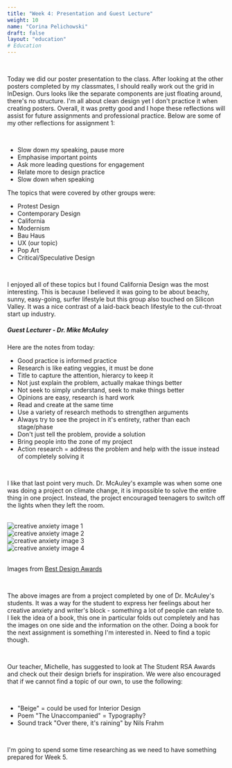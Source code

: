 ```yaml
---
title: "Week 4: Presentation and Guest Lecture"
weight: 10
name: "Corina Pelichowski"
draft: false
layout: "education"
# Education
---
```

<br>
<div class="container">
    <p>
    Today we did our poster presentation to the class. After looking at the other posters completed by my classmates, I should really work out the grid in InDesign. Ours looks like the separate components are just floating around, there's no structure. I'm all about clean design yet I don't practice it when creating posters. Overall, it was pretty good and I hope these reflections will assist for future assignments and professional practice. Below are some of my other reflections for assignment 1:
    </p>
    <br>
    <ul>
        <li>Slow down my speaking, pause more</li>
        <li>Emphasise important points</li>
        <li>Ask more leading questions for engagement</li>
        <li>Relate more to design practice</li>
        <li>Slow down when speaking</li>
    </ul>
    <p>
        The topics that were covered by other groups were:
    </p>
    <ul>
        <li>Protest Design</li>
        <li>Contemporary Design</li>
        <li>California</li>
        <li>Modernism</li>
        <li>Bau Haus</li>
        <li>UX (our topic)</li>
        <li>Pop Art</li>
        <li>Critical/Speculative Design</li>
    </ul>
    <br>
    <p>
        I enjoyed all of these topics but I found California Design was the most interesting. This is because I believed it was going to be about beachy, sunny, easy-going, surfer lifestyle but this group also touched on Silicon Valley. It was a nice contrast of a laid-back beach lifestyle to the cut-throat start up industry.
    </p>
    <h5>
        Guest Lecturer - Dr. Mike McAuley
    </h5>
    <p>
        Here are the notes from today:
    </p>
    <ul>
        <li>Good practice is informed practice</li>
        <li>Research is like eating veggies, it must be done</li>
        <li>Title to capture the attention, hierarcy to keep it</li>
        <li>Not just explain the problem, actually makae things better</li>
        <li>Not seek to simply understand, seek to make things better</li>
        <li>Opinions are easy, research is hard work</li>
        <li>Read and create at the same time</li>
        <li>Use a variety of research methods to strengthen arguments</li>
        <li>Always try to see the project in it's entirety, rather than each stage/phase</li>
        <li>Don't just tell the problem, provide a solution</li>
        <li>Bring people into the zone of my project</li>
        <li>Action research = address the problem and help with the issue instead of completely solving it</li>
    </ul>
    <br>
    <p>
    I like that last point very much. Dr. McAuley's example was when some one was doing a project on climate change, it is impossible to solve the entire thing in one project. Instead, the project encouraged teenagers to switch off the lights when they left the room.
    </p>
    <br>
    <!--Images-->
    <div class="row">
        <div class="col">
            <img src="/img/master_of_design/masters_exp/page_perils_1.jpg" alt="creative anxiety image 1">
        </div>
        <div class="col">
            <img src="/img/master_of_design/masters_exp/page_perils_2.jpg" alt="creative anxiety image 2">
        </div>
        <div class="col">
            <img src="/img/master_of_design/masters_exp/page_perils_3.jpg" alt="creative anxiety image 3">
        </div>
        <div class="col">
            <img src="/img/master_of_design/masters_exp/page_perils_4.jpg" alt="creative anxiety image 4">
        </div>
    </div>
    <br>
    <p>
        Images from <a href="https://bestawards.co.nz/graphic/student-graphics/massey-university-college-of-creative-arts/page-perils/">Best Design Awards</a>
    </p>
    <br>
    <p>
        The above images are from a project completed by one of Dr. McAuley's students. It was a way for the student to express her feelings about her creative anxiety and writer's block - something a lot of people can relate to. I liek the idea of a book, this one in particular folds out completely and has the images on one side and the information on the other. Doing a book for the next assignment is something I'm interested in. Need to find a topic though.
    </p>
    <br>
    <p>
        Our teacher, Michelle, has suggested to look at The Student RSA Awards and check out their design briefs for inspiration. We were also encouraged that if we cannot find a topic of our own, to use the following:
    </p>
    <br>
    <ul>
        <li>"Beige" = could be used for Interior Design</li>
        <li>Poem "The Unaccompanied" = Typography?</li>
        <li>Sound track "Over there, it's raining" by Nils Frahm</li>
    </ul>
    <br>
    <p>
        I'm going to spend some time researching as we need to have something prepared for Week 5.
    </p>
</div>